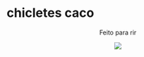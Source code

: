# chicletes caco
<p align="center">Feito para rir </p>
<p align="center" >
  <img max-width="100px" src="https://media.tenor.com/s45HmDEGbUsAAAAj/3d-monkey-monkey-eating.gif">
</p>
